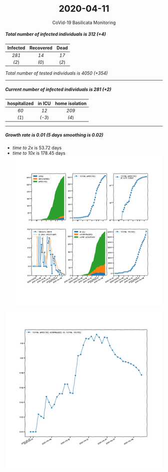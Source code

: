 <div align='center'>

# 2020-04-11
CoVid-19 Basilicata Monitoring
</div>

##### Total number of infected individuals is 312 (+4)
Infected | Recovered | Dead
:---: | :---: | :---:
*281* | *14* | *17*
*(2*) | *(0*) | (*2*)

*Total number of tested individuals is 4050 (+354)*
***
##### Current number of infected individuals is 281 (+2)
hospitalized | in ICU | home isolation
:---: | :---: | :---:
*60* |*12* |*209*
*(1*) |*(-3*) |*(4*)
***
##### Growth rate is 0.01 (5 days smoothing is 0.02)
- *time to 2x* is 53.72 days
- *time to 10x* is 178.45 days
![stats][stats]

![infected_normalized][infected_normalized]

[stats]: stats_Basilicata.png
[infected_normalized]: infected_normalized_Basilicata.png
